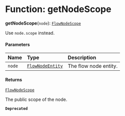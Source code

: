# Function: getNodeScope

**getNodeScope**(`node`): [`FlowNodeScope`](/en/auto-docs/editor/interfaces/FlowNodeScope.md)

Use `node.scope` instead.

#### Parameters

| Name | Type | Description |
| :------ | :------ | :------ |
| `node` | [`FlowNodeEntity`](/en/auto-docs/editor/classes/FlowNodeEntity-1.md) | The flow node entity. |

#### Returns

[`FlowNodeScope`](/en/auto-docs/editor/interfaces/FlowNodeScope.md)

The public scope of the node.

**`Deprecated`**
